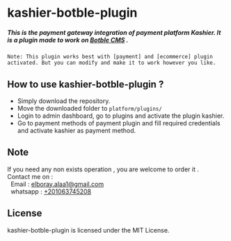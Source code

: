 # kashier-botble-plugin
##### This is the payment gateway integration of payment platform Kashier. It is a plugin made to work on [Botble CMS](https://1.envato.market/yRg6kB) .
` Note: This plugin works best with [payment] and [ecommerce] plugin activated. But you can modify and make it to work however you like. `
## How to use kashier-botble-plugin ?
- Simply download the repository.
- Move the downloaded folder to `platform/plugins/`
- Login to admin dashboard, go to plugins and activate the plugin kashier.
- Go to payment methods of payment plugin and fill required credentials and activate kashier as payment method.

Note
----
If you need any non exists operation , you are welcome to order it . <br>
Contact me on : <br>
&nbsp;&nbsp;Email : [elboray.alaa1@gmail.com](mailto:elboray.alaa1@gmail.com) <br>
&nbsp;&nbsp;whatsapp : [+201063745208](https://wa.me/201063745208)

License
-------
kashier-botble-plugin is licensed under the MIT License.
